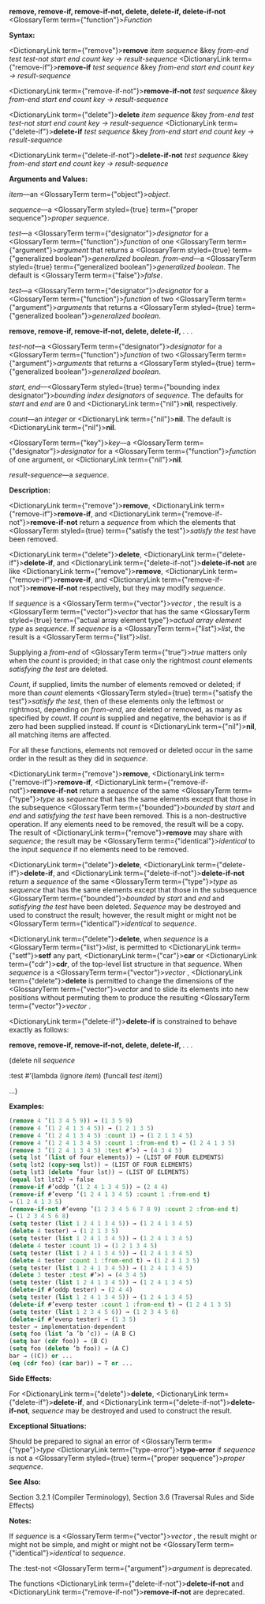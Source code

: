 **remove, remove-if, remove-if-not, delete, delete-if, delete-if-not** <GlossaryTerm  term={"function"}><i>Function</i></GlossaryTerm> 



**Syntax:** 



<DictionaryLink  term={"remove"}><b>remove</b></DictionaryLink> *item sequence* &amp;key *from-end test test-not start end count key → result-sequence* <DictionaryLink  term={"remove-if"}><b>remove-if</b></DictionaryLink> *test sequence* &amp;key *from-end start end count key → result-sequence* 



<DictionaryLink  term={"remove-if-not"}><b>remove-if-not</b></DictionaryLink> *test sequence* &amp;key *from-end start end count key → result-sequence* 



<DictionaryLink  term={"delete"}><b>delete</b></DictionaryLink> *item sequence* &amp;key *from-end test test-not start end count key → result-sequence* <DictionaryLink  term={"delete-if"}><b>delete-if</b></DictionaryLink> *test sequence* &amp;key *from-end start end count key → result-sequence* 



<DictionaryLink  term={"delete-if-not"}><b>delete-if-not</b></DictionaryLink> *test sequence* &amp;key *from-end start end count key → result-sequence* 



**Arguments and Values:** 



*item*—an <GlossaryTerm  term={"object"}><i>object</i></GlossaryTerm>. 



*sequence*—a <GlossaryTerm styled={true} term={"proper sequence"}><i>proper sequence</i></GlossaryTerm>. 



*test*—a <GlossaryTerm  term={"designator"}><i>designator</i></GlossaryTerm> for a <GlossaryTerm  term={"function"}><i>function</i></GlossaryTerm> of one <GlossaryTerm  term={"argument"}><i>argument</i></GlossaryTerm> that returns a <GlossaryTerm styled={true} term={"generalized boolean"}><i>generalized boolean</i></GlossaryTerm>. *from-end*—a <GlossaryTerm styled={true} term={"generalized boolean"}><i>generalized boolean</i></GlossaryTerm>. The default is <GlossaryTerm  term={"false"}><i>false</i></GlossaryTerm>. 



*test*—a <GlossaryTerm  term={"designator"}><i>designator</i></GlossaryTerm> for a <GlossaryTerm  term={"function"}><i>function</i></GlossaryTerm> of two <GlossaryTerm  term={"argument"}><i>arguments</i></GlossaryTerm> that returns a <GlossaryTerm styled={true} term={"generalized boolean"}><i>generalized boolean</i></GlossaryTerm>. 



 



 



**remove, remove-if, remove-if-not, delete, delete-if,** *. . .* 



*test-not*—a <GlossaryTerm  term={"designator"}><i>designator</i></GlossaryTerm> for a <GlossaryTerm  term={"function"}><i>function</i></GlossaryTerm> of two <GlossaryTerm  term={"argument"}><i>arguments</i></GlossaryTerm> that returns a <GlossaryTerm styled={true} term={"generalized boolean"}><i>generalized boolean</i></GlossaryTerm>. 



*start*, *end*—<GlossaryTerm styled={true} term={"bounding index designator"}><i>bounding index designators</i></GlossaryTerm> of *sequence*. The defaults for *start* and *end* are 0 and <DictionaryLink  term={"nil"}><b>nil</b></DictionaryLink>, respectively. 



*count*—an *integer* or <DictionaryLink  term={"nil"}><b>nil</b></DictionaryLink>. The default is <DictionaryLink  term={"nil"}><b>nil</b></DictionaryLink>. 



<GlossaryTerm  term={"key"}><i>key</i></GlossaryTerm>—a <GlossaryTerm  term={"designator"}><i>designator</i></GlossaryTerm> for a <GlossaryTerm  term={"function"}><i>function</i></GlossaryTerm> of one argument, or <DictionaryLink  term={"nil"}><b>nil</b></DictionaryLink>. 



*result-sequence*—a *sequence*. 



**Description:** 



<DictionaryLink  term={"remove"}><b>remove</b></DictionaryLink>, <DictionaryLink  term={"remove-if"}><b>remove-if</b></DictionaryLink>, and <DictionaryLink  term={"remove-if-not"}><b>remove-if-not</b></DictionaryLink> return a *sequence* from which the elements that <GlossaryTerm styled={true} term={"satisfy the test"}><i>satisfy the test</i></GlossaryTerm> have been removed. 



<DictionaryLink  term={"delete"}><b>delete</b></DictionaryLink>, <DictionaryLink  term={"delete-if"}><b>delete-if</b></DictionaryLink>, and <DictionaryLink  term={"delete-if-not"}><b>delete-if-not</b></DictionaryLink> are like <DictionaryLink  term={"remove"}><b>remove</b></DictionaryLink>, <DictionaryLink  term={"remove-if"}><b>remove-if</b></DictionaryLink>, and <DictionaryLink  term={"remove-if-not"}><b>remove-if-not</b></DictionaryLink> respectively, but they may modify *sequence*. 



If *sequence* is a <GlossaryTerm  term={"vector"}><i>vector</i></GlossaryTerm> , the result is a <GlossaryTerm  term={"vector"}><i>vector</i></GlossaryTerm> that has the same <GlossaryTerm styled={true} term={"actual array element type"}><i>actual array element type</i></GlossaryTerm> as *sequence*. If *sequence* is a <GlossaryTerm  term={"list"}><i>list</i></GlossaryTerm>, the result is a <GlossaryTerm  term={"list"}><i>list</i></GlossaryTerm>. 



Supplying a *from-end* of <GlossaryTerm  term={"true"}><i>true</i></GlossaryTerm> matters only when the *count* is provided; in that case only the rightmost *count* elements *satisfying the test* are deleted. 



*Count*, if supplied, limits the number of elements removed or deleted; if more than *count* elements <GlossaryTerm styled={true} term={"satisfy the test"}><i>satisfy the test</i></GlossaryTerm>, then of these elements only the leftmost or rightmost, depending on *from-end*, are deleted or removed, as many as specified by *count*. If *count* is supplied and negative, the behavior is as if zero had been supplied instead. If *count* is <DictionaryLink  term={"nil"}><b>nil</b></DictionaryLink>, all matching items are affected. 



For all these functions, elements not removed or deleted occur in the same order in the result as they did in *sequence*. 



<DictionaryLink  term={"remove"}><b>remove</b></DictionaryLink>, <DictionaryLink  term={"remove-if"}><b>remove-if</b></DictionaryLink>, <DictionaryLink  term={"remove-if-not"}><b>remove-if-not</b></DictionaryLink> return a *sequence* of the same <GlossaryTerm  term={"type"}><i>type</i></GlossaryTerm> as *sequence* that has the same elements except that those in the subsequence <GlossaryTerm  term={"bounded"}><i>bounded</i></GlossaryTerm> by *start* and *end* and *satisfying the test* have been removed. This is a non-destructive operation. If any elements need to be removed, the result will be a copy. The result of <DictionaryLink  term={"remove"}><b>remove</b></DictionaryLink> may share with *sequence*; the result may be <GlossaryTerm  term={"identical"}><i>identical</i></GlossaryTerm> to the input *sequence* if no elements need to be removed. 



<DictionaryLink  term={"delete"}><b>delete</b></DictionaryLink>, <DictionaryLink  term={"delete-if"}><b>delete-if</b></DictionaryLink>, and <DictionaryLink  term={"delete-if-not"}><b>delete-if-not</b></DictionaryLink> return a *sequence* of the same <GlossaryTerm  term={"type"}><i>type</i></GlossaryTerm> as *sequence* that has the same elements except that those in the subsequence <GlossaryTerm  term={"bounded"}><i>bounded</i></GlossaryTerm> by *start* and *end* and *satisfying the test* have been deleted. *Sequence* may be destroyed and used to construct the result; however, the result might or might not be <GlossaryTerm  term={"identical"}><i>identical</i></GlossaryTerm> to *sequence*. 



<DictionaryLink  term={"delete"}><b>delete</b></DictionaryLink>, when *sequence* is a <GlossaryTerm  term={"list"}><i>list</i></GlossaryTerm>, is permitted to <DictionaryLink  term={"setf"}><b>setf</b></DictionaryLink> any part, <DictionaryLink  term={"car"}><b>car</b></DictionaryLink> or <DictionaryLink  term={"cdr"}><b>cdr</b></DictionaryLink>, of the top-level list structure in that *sequence*. When *sequence* is a <GlossaryTerm  term={"vector"}><i>vector</i></GlossaryTerm> , <DictionaryLink  term={"delete"}><b>delete</b></DictionaryLink> is permitted to change the dimensions of the <GlossaryTerm  term={"vector"}><i>vector</i></GlossaryTerm> and to slide its elements into new positions without permuting them to produce the resulting <GlossaryTerm  term={"vector"}><i>vector</i></GlossaryTerm> . 



<DictionaryLink  term={"delete-if"}><b>delete-if</b></DictionaryLink> is constrained to behave exactly as follows: 







 



 



**remove, remove-if, remove-if-not, delete, delete-if,** *. . .* 



(delete nil *sequence* 



:test #’(lambda (ignore *item*) (funcall *test item*)) 



...) 



**Examples:**
```lisp
(remove 4 ’(1 3 4 5 9)) → (1 3 5 9) 
(remove 4 ’(1 2 4 1 3 4 5)) → (1 2 1 3 5) 
(remove 4 ’(1 2 4 1 3 4 5) :count 1) → (1 2 1 3 4 5) 
(remove 4 ’(1 2 4 1 3 4 5) :count 1 :from-end t) → (1 2 4 1 3 5) 
(remove 3 ’(1 2 4 1 3 4 5) :test #’>) → (4 3 4 5) 
(setq lst ’(list of four elements)) → (LIST OF FOUR ELEMENTS) 
(setq lst2 (copy-seq lst)) → (LIST OF FOUR ELEMENTS) 
(setq lst3 (delete ’four lst)) → (LIST OF ELEMENTS) 
(equal lst lst2) → false 
(remove-if #’oddp ’(1 2 4 1 3 4 5)) → (2 4 4) 
(remove-if #’evenp ’(1 2 4 1 3 4 5) :count 1 :from-end t) 
→ (1 2 4 1 3 5) 
(remove-if-not #’evenp ’(1 2 3 4 5 6 7 8 9) :count 2 :from-end t) 
→ (1 2 3 4 5 6 8) 
(setq tester (list 1 2 4 1 3 4 5)) → (1 2 4 1 3 4 5) 
(delete 4 tester) → (1 2 1 3 5) 
(setq tester (list 1 2 4 1 3 4 5)) → (1 2 4 1 3 4 5) 
(delete 4 tester :count 1) → (1 2 1 3 4 5) 
(setq tester (list 1 2 4 1 3 4 5)) → (1 2 4 1 3 4 5) 
(delete 4 tester :count 1 :from-end t) → (1 2 4 1 3 5) 
(setq tester (list 1 2 4 1 3 4 5)) → (1 2 4 1 3 4 5) 
(delete 3 tester :test #’>) → (4 3 4 5) 
(setq tester (list 1 2 4 1 3 4 5)) → (1 2 4 1 3 4 5) 
(delete-if #’oddp tester) → (2 4 4) 
(setq tester (list 1 2 4 1 3 4 5)) → (1 2 4 1 3 4 5) 
(delete-if #’evenp tester :count 1 :from-end t) → (1 2 4 1 3 5) 
(setq tester (list 1 2 3 4 5 6)) → (1 2 3 4 5 6) 
(delete-if #’evenp tester) → (1 3 5) 
tester → implementation-dependent 
(setq foo (list ’a ’b ’c)) → (A B C) 
(setq bar (cdr foo)) → (B C) 
(setq foo (delete ’b foo)) → (A C) 
bar → ((C)) or ... 
(eq (cdr foo) (car bar)) → T or ... 


```
**Side Effects:** 



For <DictionaryLink  term={"delete"}><b>delete</b></DictionaryLink>, <DictionaryLink  term={"delete-if"}><b>delete-if</b></DictionaryLink>, and <DictionaryLink  term={"delete-if-not"}><b>delete-if-not</b></DictionaryLink>, *sequence* may be destroyed and used to construct the result. 



**Exceptional Situations:** 



Should be prepared to signal an error of <GlossaryTerm  term={"type"}><i>type</i></GlossaryTerm> <DictionaryLink  term={"type-error"}><b>type-error</b></DictionaryLink> if *sequence* is not a <GlossaryTerm styled={true} term={"proper sequence"}><i>proper sequence</i></GlossaryTerm>. 



**See Also:** 



Section 3.2.1 (Compiler Terminology), Section 3.6 (Traversal Rules and Side Effects) 



**Notes:** 



If *sequence* is a <GlossaryTerm  term={"vector"}><i>vector</i></GlossaryTerm> , the result might or might not be simple, and might or might not be <GlossaryTerm  term={"identical"}><i>identical</i></GlossaryTerm> to *sequence*. 



The :test-not <GlossaryTerm  term={"argument"}><i>argument</i></GlossaryTerm> is deprecated. 



The functions <DictionaryLink  term={"delete-if-not"}><b>delete-if-not</b></DictionaryLink> and <DictionaryLink  term={"remove-if-not"}><b>remove-if-not</b></DictionaryLink> are deprecated. 



